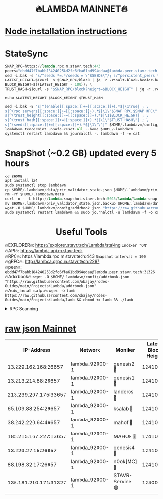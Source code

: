 <h1 align="center"> 🔥LAMBDA MAINNET🔥</h1>


[Node installation instructions](https://github.com/obajay/nodes-Guides/tree/main/Projects/Lambda)
=


# StateSync
```python
SNAP_RPC=https://lambda.rpc.m.stavr.tech:443
peers="ebdd47f7babb184240258d2fc6fba61bd994edaa@lambda.peer.stavr.tech:31326" 
sed -i.bak -e "s/^seeds *=.*/seeds = \"$SEEDS\"/; s/^persistent_peers *=.*/persistent_peers = \"$PEERS\"/" $HOME/.lambdavm/config/config.toml
LATEST_HEIGHT=$(curl -s $SNAP_RPC/block | jq -r .result.block.header.height); \
BLOCK_HEIGHT=$((LATEST_HEIGHT - 100)); \
TRUST_HASH=$(curl -s "$SNAP_RPC/block?height=$BLOCK_HEIGHT" | jq -r .result.block_id.hash)

echo $LATEST_HEIGHT $BLOCK_HEIGHT $TRUST_HASH

sed -i.bak -E "s|^(enable[[:space:]]+=[[:space:]]+).*$|\1true| ; \
s|^(rpc_servers[[:space:]]+=[[:space:]]+).*$|\1\"$SNAP_RPC,$SNAP_RPC\"| ; \
s|^(trust_height[[:space:]]+=[[:space:]]+).*$|\1$BLOCK_HEIGHT| ; \
s|^(trust_hash[[:space:]]+=[[:space:]]+).*$|\1\"$TRUST_HASH\"| ; \
s|^(seeds[[:space:]]+=[[:space:]]+).*$|\1\"\"|" $HOME/.lambdavm/config/config.toml
lambdavm tendermint unsafe-reset-all --home $HOME/.lambdavm
systemctl restart lambdavm && journalctl -u lambdavm -f -o cat

```
# SnapShot (~0.2 GB) updated every 5 hours
```python
cd $HOME
apt install lz4
sudo systemctl stop lambdavm
cp $HOME/.lambdavm/data/priv_validator_state.json $HOME/.lambdavm/priv_validator_state.json.backup
rm -rf $HOME/.lambdavm/data
curl -o - -L http://lambda.snapshot.stavr.tech:5016/lambda/lambda-snap.tar.lz4 | lz4 -c -d - | tar -x -C $HOME/.lambdavm --strip-components 2
mv $HOME/.lambdavm/priv_validator_state.json.backup $HOME/.lambdavm/data/priv_validator_state.json
wget -O $HOME/.lambdavm/config/addrbook.json "https://raw.githubusercontent.com/obajay/nodes-Guides/main/Projects/Lambda/addrbook.json"
sudo systemctl restart lambdavm && sudo journalctl -u lambdavm -f -o cat
```
 <h1 align="center"> Useful Tools</h1>

🔥EXPLORER🔥:      https://explorer.stavr.tech/Lambda/staking	        `Indexer "ON"` \
🔥API🔥: 			 		 https://lambda.api.m.stavr.tech \
🔥RPC🔥:           https://lambda.rpc.m.stavr.tech:443	              `Snapshot-interval = 100` \
🔥gRPC🔥:          http://lambda.grpc.m.stavr.tech:2287 \
🔥peer🔥:					 `ebdd47f7babb184240258d2fc6fba61bd994edaa@lambda.peer.stavr.tech:31326` \
🔥Addrbook🔥:    ```wget -O $HOME/.lambdavm/config/addrbook.json "https://raw.githubusercontent.com/obajay/nodes-Guides/main/Projects/Lambda/addrbook.json"``` \
🔥Auto_install script🔥: ```wget -O lamb https://raw.githubusercontent.com/obajay/nodes-Guides/main/Projects/Lambda/lamb && chmod +x lamb && ./lamb```


<details>
<summary>RPC Scanning</summary>

<h2 align="center"> We scan nodes in real time every 4 hours. And we provide the final result of RPC endpoints.
We cannot influence the operation of these nodes in any way. </h2>


```python
If Voting Power is higher than 0 --> then the Node is a validator of the network and may be subject to attack and be a potential threat to the chain.
```
```python
We marked such validators with a red symbol
```

</details>

[raw json Mainnet](https://rpc-check.lambm.stavr.tech/lambm/rpc-lambm-result.json)
=


<table><tr><th>IP-Address</th><th>Network</th><th>Moniker</th><th>Latest Block Height</th><th>Earliest Block Height</th><th>Catching Up</th><th>Tx Index</th><th>Voting Power</th><th>Scan Time</th></tr><tr><td>13.229.162.168:26657</td><td>lambda_92000-1</td><td>genesis2 🔴</td><td>12410356</td><td>1</td><td>False</td><td>on</td><td>15894466</td><td>2024-03-29T19:42:45.080604683UTC</td></tr><tr><td>13.213.214.88:26657</td><td>lambda_92000-1</td><td>genesis1 🔴</td><td>12410358</td><td>1</td><td>False</td><td>on</td><td>730456</td><td>2024-03-29T19:42:49.838177133UTC</td></tr><tr><td>213.239.207.175:33657</td><td>lambda_92000-1</td><td>landeros 🔴</td><td>12410356</td><td>8136001</td><td>False</td><td>off</td><td>6715311</td><td>2024-03-29T19:42:37.740725936UTC</td></tr><tr><td>65.109.88.254:29657</td><td>lambda_92000-1</td><td>ksalab 🔴</td><td>12410358</td><td>8715001</td><td>False</td><td>on</td><td>518665</td><td>2024-03-29T19:42:54.500078080UTC</td></tr><tr><td>38.242.220.64:46657</td><td>lambda_92000-1</td><td>mahof 🔴</td><td>12410359</td><td>10131001</td><td>False</td><td>off</td><td>1770350</td><td>2024-03-29T19:42:58.085976195UTC</td></tr><tr><td>185.215.167.227:13657</td><td>lambda_92000-1</td><td>MAHOF 🔴</td><td>12410358</td><td>10134001</td><td>False</td><td>on</td><td>3051510</td><td>2024-03-29T19:42:48.643881269UTC</td></tr><tr><td>13.229.27.15:26657</td><td>lambda_92000-1</td><td>genesis4 🔴</td><td>12410357</td><td>11043001</td><td>False</td><td>on</td><td>9555156</td><td>2024-03-29T19:42:48.360911758UTC</td></tr><tr><td>88.198.32.17:26657</td><td>lambda_92000-1</td><td>n0ok[MC] 🔴</td><td>12410360</td><td>12310360</td><td>False</td><td>off</td><td>1578630</td><td>2024-03-29T19:43:00.334058014UTC</td></tr><tr><td>135.181.210.171:31327</td><td>lambda_92000-1</td><td>STAVR-Service 🟢</td><td>12409610</td><td>12407501</td><td>False</td><td>on</td><td>0</td><td>2024-03-29T19:42:54.202280724UTC</td></tr></table>
